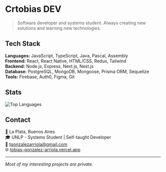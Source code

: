 # Crtobias DEV

> Software developer and systems student. Always creating new solutions and learning new technologies.

## Tech Stack

**Languages:** JavaScript, TypeScript, Java, Pascal, Assembly  
**Frontend:** React, React Native, HTML/CSS, Redux, Tailwind  
**Backend:** Node.js, Express, Next.js, Nest.js  
**Database:** PostgreSQL, MongoDB, Mongoose, Prisma ORM, Sequelize  
**Tools:** Firebase, Auth0, Figma, Git

## Stats

![Top Languages](https://github-readme-stats.vercel.app/api/top-langs/?username=crtobias&theme=dark&show_icons=true&hide_border=false&layout=compact)

## Contact

📍 La Plata, Buenos Aires  
🎓 UNLP - Systems Student | Self-taught Developer  
📧 tgonzalezarriola@gmail.com  
🌐 [tobias-gonzalez-arriola.vercel.app](https://tobias-gonzalez-arriola.vercel.app/)

---
*Most of my interesting projects are private.*
